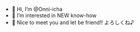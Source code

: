- 👋 Hi, I’m @Onni-icha
- 👀 I’m interested in NEW know-how
- 🌱 Nice to meet you and let be friend!!
よろしくね♪
<!---
Onni-icha/Onni-icha is a ✨ special ✨ repository because its `README.md` (this file) appears on your GitHub profile.
You can click the Preview link to take a look at your changes.
--->
